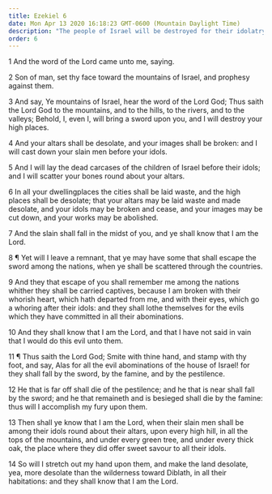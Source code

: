 ```yaml
---
title: Ezekiel 6
date: Mon Apr 13 2020 16:18:23 GMT-0600 (Mountain Daylight Time)
description: "The people of Israel will be destroyed for their idolatry—A remnant only will be saved and scattered."
order: 6
---
```


1 And the word of the Lord came unto me, saying.

2 Son of man, set thy face toward the mountains of Israel, and prophesy against them.

3 And say, Ye mountains of Israel, hear the word of the Lord God; Thus saith the Lord God to the mountains, and to the hills, to the rivers, and to the valleys; Behold, I, even I, will bring a sword upon you, and I will destroy your high places.

4 And your altars shall be desolate, and your images shall be broken: and I will cast down your slain men before your idols.

5 And I will lay the dead carcases of the children of Israel before their idols; and I will scatter your bones round about your altars.

6 In all your dwellingplaces the cities shall be laid waste, and the high places shall be desolate; that your altars may be laid waste and made desolate, and your idols may be broken and cease, and your images may be cut down, and your works may be abolished.

7 And the slain shall fall in the midst of you, and ye shall know that I am the Lord.

8 ¶ Yet will I leave a remnant, that ye may have some that shall escape the sword among the nations, when ye shall be scattered through the countries.

9 And they that escape of you shall remember me among the nations whither they shall be carried captives, because I am broken with their whorish heart, which hath departed from me, and with their eyes, which go a whoring after their idols: and they shall lothe themselves for the evils which they have committed in all their abominations.

10 And they shall know that I am the Lord, and that I have not said in vain that I would do this evil unto them.

11 ¶ Thus saith the Lord God; Smite with thine hand, and stamp with thy foot, and say, Alas for all the evil abominations of the house of Israel! for they shall fall by the sword, by the famine, and by the pestilence.

12 He that is far off shall die of the pestilence; and he that is near shall fall by the sword; and he that remaineth and is besieged shall die by the famine: thus will I accomplish my fury upon them.

13 Then shall ye know that I am the Lord, when their slain men shall be among their idols round about their altars, upon every high hill, in all the tops of the mountains, and under every green tree, and under every thick oak, the place where they did offer sweet savour to all their idols.

14 So will I stretch out my hand upon them, and make the land desolate, yea, more desolate than the wilderness toward Diblath, in all their habitations: and they shall know that I am the Lord.
